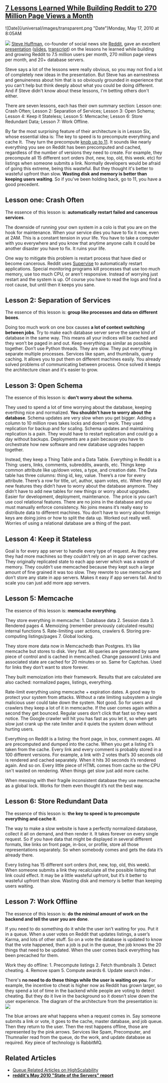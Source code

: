 ## [7 Lessons Learned While Building Reddit to 270 Million Page Views a Month](/blog/2010/5/17/7-lessons-learned-while-building-reddit-to-270-million-page.html)

<div class="journal-entry-tag journal-entry-tag-post-title"><span class="posted-on">![Date](/universal/images/transparent.png "Date")Monday, May 17, 2010 at 8:05AM</span></div>

<div class="body">

![](http://farm4.static.flickr.com/3311/4592775246_7f39213a9d_m.jpg) [Steve Huffman](http://en.wikipedia.org/wiki/Steve_Huffman), co-founder of social news site [Reddit](http://www.reddit.com/), gave an excellent [presentation](http://vimeo.com/10506751) ([slides](http://www.slideshare.net/carsonified/steve-huffman-lessons-learned-while-at-redditcom), [transcript](http://carsonified.com/blog/dev/steve-huffman-on-lessons-learned-at-reddit/)) on the lessons he learned while building and growing Reddit to 7.5 million users per month, 270 million page views per month, and 20+ database servers.

Steve says a lot of the lessons were really obvious, so you may not find a lot of completely new ideas in the presentation. But Steve has an earnestness and genuineness about him that is so obviously grounded in experience that you can't help but think deeply about what you could be doing different. And if Steve didn't know about these lessons, I'm betting others don't either.

There are seven lessons, each has their own summary section: Lesson one: Crash Often; Lesson 2: Separation of Services; Lesson 3: Open Schema; Lesson 4: Keep it Stateless; Lesson 5: Memcache; Lesson 6: Store Redundant Data; Lesson 7: Work Offline.

By far the most surprising feature of their architecture is in Lesson Six, whose essential idea is: The key to speed is to precompute everything and cache It.  They turn the precompute [knob up to 11](http://en.wikipedia.org/wiki/Up_to_eleven). It sounds like nearly everything you see on Reddit has been precomputed and cached, regardless of the number of versions they need to create. For example, they precompute all 15 different sort orders (hot, new, top, old, this week. etc) for listings when someone submits a link. Normally developers would be afraid of going this extreme, being this wasteful. But they thought it's better to wasteful upfront than slow. **Wasting disk and memory is better than keeping users waiting**. So if you've been holding back, go to 11, you have a good precedent.

## Lesson one: Crash Often

The essence of this lesson is: **automatically restart failed and cancerous services**.

The downside of running your own system in a colo is that you are on the hook for maintenance. When your service dies you have to fix it now, even at 2AM. This is a constant tension in your life. You have to take a computer with you everywhere and you know that anytime anyone calls it could be another disaster you have to fix. It ruins your life.

One way to mitigate this problem is restart process that have died or become cancerous. Reddit uses [Supervise](http://cr.yp.to/daemontools/supervise.html) to automatically restart applications. Special monitoring programs kill processes that use too much memory, use too much CPU, or aren’t responsive. Instead of worrying just restart and the system is up. Of course you have to read the logs and find a root cause, but until then it keeps you sane.

## Lesson 2: Separation of Services

The essence of this lesson is: **group like processes and data on different boxes**.

Doing too much work on one box causes **a lot of context switching between jobs**. Try to make each database server serve the same kind of database in the same way. This means all your indices will be cached and they won’t be paged in and out. Keep everything as similar as possible together. Don’t use Python threads. They are slow. They put everything in separate multiple processes. Services like spam, and thumbnails, query caching. It allows you to put them on different machines easily. You already solved problems of communicating between process. Once solved it keeps the architecture clean and it's easier to grow.

## Lesson 3: Open Schema

The essence of this lesson is: **don't worry about the schema**.

They used to spend a lot of time worrying about the database, keeping everthing nice and normalized. **You shouldn’t have to worry about the database**. Schema updates are very slow when you get bigger. Adding a column to 10 million rows takes locks and doesn’t work. They used replication for backup and for scaling. Schema updates and maintaining replication is a pain. They would have to restart replication and could go a day without backups. Deployments are a pain because you have to orchestrate how new software and new database upgrades happen together.

Instead, they keep a Thing Table and a Data Table. Everything in Reddit is a Thing: users, links, comments, subreddits, awards, etc. Things keep common attribute like up/down votes, a type, and creation date. The Data table has three columns: thing id, key, value. There’s a row for every attribute. There’s a row for title, url, author, spam votes, etc. When they add new features they didn’t have to worry about the database anymore. They didn’t have to add new tables for new things or worry about upgrades. Easier for development, deployment, maintenance.  The price is you can’t use cool relational features. There are no joins in the database and you must manually enforce consistency. No joins means it’s really easy to distribute data to different machines. You don’t have to worry about foreign keys are doing joins or how to split the data up. Worked out really well. Worries of using a relational database are a thing of the past.

## Lesson 4: Keep it Stateless

Goal is for every app server to handle every type of request. As they grew they had more machines so they couldn’t rely on an in app server caches. They originally replicated state to each app server which was a waste of memory. They couldn’t use memcached because they kept such a large amount of fine grained it was too slow. They rewrote to use memcache and don’t store any state in app servers. Makes it easy if app servers fail. And to scale you can just add more app servers.

## Lesson 5: Memcache

The essence of this lesson is: **memcache everything**.

They store everything in memcache: 1\. Database data 2\. Session data 3\. Rendered pages 4\. Memoizing (remember previously calculated results) internal functions 5\. Rate-limiting user actions, crawlers 6\. Storing pre-computing listings/pages 7\. Global locking. 

They store more data now in Memcachedb than Postgres. It’s like memcache but stores to disk. Very fast. All queries are generated by same piece of control and is cached in memcached. Change password Links and associated state are cached for 20 minutes or so. Same for Captchas. Used for links they don’t want to store forever.

They built memoization into their framework. Results that are calculated are also cached: normalized pages, listings, everything.

Rate-limit everything using memcache + expiration dates. A good way to protect your system from attacks. Without a rate limiting subsystem a single malicious user could take down the system. Not good. So for users and crawlers they keep a lot of it in memcache. If the user comes again within a second they get bounced. Regular users don’t click that fast so they want notice. The Google crawler will hit you has fast as you let it, so when gets slow just crank up the rate limiter and it quiets the system down without hurting users.

Everything on Reddit is a listing: the front page, in box, comment pages. All are precomputed and dumped into the cache. When you get a listing it’s taken from the cache. Every link and every comment is probably stored in a 100 different versions. For example, a link with 2 votes that’s 30 seconds old is rendered and cached separately. When it hits 30 seconds it’s rendered again. And so on. Every little piece of HTML comes from cache so the CPU isn't wasted on rendering. When things get slow just add more cache.

When messing with their fragile inconsistent database they use memcache as a global lock. Works for them even thought it’s not the best way.

## Lesson 6: Store Redundant Data

The essence of this lesson is: **the key to speed is to precompute everything and cache it**.

The way to make a slow website is have a perfectly normalized database, collect it all on demand, and then render it. It takes forever on every single request. So if you have data that might be displayed in several different formats, like links on front page, in-box, or profile, store all those representations separately. So when somebody comes and gets the data it’s already there.

Every listing has 15 different sort orders (hot, new, top, old, this week). When someone submits a link they recalculate all the possible listing that link could effect. It may be a little wasteful upfront, but it’s it better to wasteful upfront than slow. Wasting disk and memory is better than keeping users waiting.

## Lesson 7: Work Offline

The essence of this lesson is: **do the minimal amount of work on the backend and tell the user you are done**.

If you need to do something do it while the user isn’t waiting for you. Put it in a queue. When a user votes on Reddit that updates listings, a user’s Karma, and lots of other stuff. So on a vote the database is updated to know that the vote happened, then a job is put in the queue, the job knows the 20 things that need to be updated. When the user comes back everything has been precached for them.

Work they do offline: 1\. Precompute listings 2\. Fetch thumbnails 3\. Detect cheating. 4\. Remove spam 5\. Compute awards 6\. Update search index .

There's **no need to do these things while the user is waiting on you**. For example, the incentive to cheat is higher now as Reddit has grown larger, so they spend a lot of time in the backend while people are voting to detect cheating. But they do it live in the background so it doesn’t slow down the user experience. The diagram of the architecture from the presentation is: ![](http://farm4.static.flickr.com/3311/4592775246_7f39213a9d.jpg)

The blue arrows are what happens when a request comes in. Say someone submits a link or vote, it goes to the cache, master database, and job queue. Then they return to the user. Then the rest happens offline, those are represented by the pink arrows. Services like Spam, Precomputer, and Thumnailer read from the queue, do the work, and update database as required. Key piece of technology is RabbitMQ.

## Related Articles

*   [Queue Related Articles on HighScalability](http://highscalability.com/blog/category/queue)
*   [](http://highscalability.com/blog/category/queue)**[reddit's May 2010 "State of the Servers" report](http://blog.reddit.com/2010/05/reddits-may-2010-state-of-servers.html)**

</div>